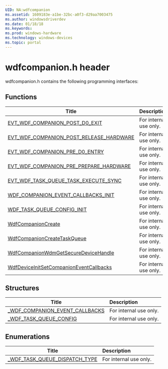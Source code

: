 ```yaml
---
UID: NA:wdfcompanion
ms.assetid: 1609183e-a1be-32bc-a0f3-d29aa7003475
ms.author: windowsdriverdev
ms.date: 01/18/18
ms.keywords: 
ms.prod: windows-hardware
ms.technology: windows-devices
ms.topic: portal
---
```


# wdfcompanion.h header



wdfcompanion.h contains the following programming interfaces:





## Functions
| Title | Description |
| ---- |:---- |
| [EVT_WDF_COMPANION_POST_D0_EXIT](nc-wdfcompanion-evt_wdf_companion_post_d0_exit.md) | For internal use only. |
| [EVT_WDF_COMPANION_POST_RELEASE_HARDWARE](nc-wdfcompanion-evt_wdf_companion_post_release_hardware.md) | For internal use only. |
| [EVT_WDF_COMPANION_PRE_D0_ENTRY](nc-wdfcompanion-evt_wdf_companion_pre_d0_entry.md) | For internal use only. |
| [EVT_WDF_COMPANION_PRE_PREPARE_HARDWARE](nc-wdfcompanion-evt_wdf_companion_pre_prepare_hardware.md) | For internal use only. |
| [EVT_WDF_TASK_QUEUE_TASK_EXECUTE_SYNC](nc-wdfcompanion-evt_wdf_task_queue_task_execute_sync.md) | For internal use only. |
| [WDF_COMPANION_EVENT_CALLBACKS_INIT](nf-wdfcompanion-wdf_companion_event_callbacks_init.md) | For internal use only. |
| [WDF_TASK_QUEUE_CONFIG_INIT](nf-wdfcompanion-wdf_task_queue_config_init.md) | For internal use only. |
| [WdfCompanionCreate](nf-wdfcompanion-wdfcompanioncreate.md) | For internal use only. |
| [WdfCompanionCreateTaskQueue](nf-wdfcompanion-wdfcompanioncreatetaskqueue.md) | For internal use only. |
| [WdfCompanionWdmGetSecureDeviceHandle](nf-wdfcompanion-wdfcompanionwdmgetsecuredevicehandle.md) | For internal use only. |
| [WdfDeviceInitSetCompanionEventCallbacks](nf-wdfcompanion-wdfdeviceinitsetcompanioneventcallbacks.md) | For internal use only. |



## Structures
| Title | Description |
| ---- |:---- |
| [_WDF_COMPANION_EVENT_CALLBACKS](ns-wdfcompanion-_wdf_companion_event_callbacks.md) | For internal use only. |
| [_WDF_TASK_QUEUE_CONFIG](ns-wdfcompanion-_wdf_task_queue_config.md) | For internal use only. |


## Enumerations
| Title | Description |
| ---- |:---- |
| [_WDF_TASK_QUEUE_DISPATCH_TYPE](ne-wdfcompanion-_wdf_task_queue_dispatch_type.md) | For internal use only. |